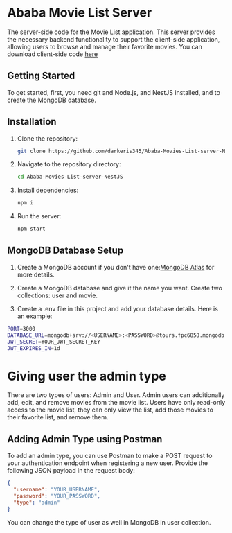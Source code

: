 # Ababa Movie List Server

The server-side code for the Movie List application. This server provides the necessary backend functionality to support the client-side application, allowing users to browse and manage their favorite movies. You can download client-side code [here](https://github.com/darkeris345/Ababa-Movies-List-FE)

## Getting Started

To get started, first, you need git and Node.js, and NestJS  installed, and to create the MongoDB database.


## Installation
1. Clone the repository:

   ```bash
   git clone https://github.com/darkeris345/Ababa-Movies-List-server-NestJS.git
   ```

2. Navigate to the repository directory:

   ```bash
   cd Ababa-Movies-List-server-NestJS
   ```

3. Install dependencies:

   ```bash
   npm i
   ```

4. Run the server:

   ```bash
   npm start
   ```

## MongoDB Database Setup

1. Create a MongoDB account if you don't have one:[MongoDB Atlas](https://www.mongodb.com/cloud/atlas/register) for more details.

2. Create a MongoDB database and give it the name you want. Create two collections: user and movie.

3. Create a .env file in this project and add your database details. Here is an example:

```bash
PORT=3000
DATABASE_URL=mongodb+srv://<USERNAME>:<PASSWORD>@tours.fpc6858.mongodb.net/<DATABASE_NAME>?retryWrites=true&w=majority
JWT_SECRET=YOUR_JWT_SECRET_KEY
JWT_EXPIRES_IN=1d
```


# Giving user the admin type

There are two types of users: Admin and User. Admin users can additionally add, edit, and remove movies from the movie list. Users have only read-only access to the movie list, they can only view the list, add those movies to their favorite list, and remove them.

## Adding Admin Type using Postman

To add an admin type, you can use Postman to make a POST request to your authentication endpoint when registering a new user. Provide the following JSON payload in the request body:

```json
{
  "username": "YOUR_USERNAME",
  "password": "YOUR_PASSWORD",
  "type": "admin"
}
```

You can change the type of user as well in MongoDB in user collection.

